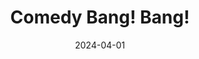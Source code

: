 ---
title: Comedy Bang! Bang!
image: ./images/comedy-bang-bang.jpg
type: podcast
date: 2024-04-01
link: https://www.earwolf.com/show/comedy-bang-bang/
tags: ["comedy"]
---